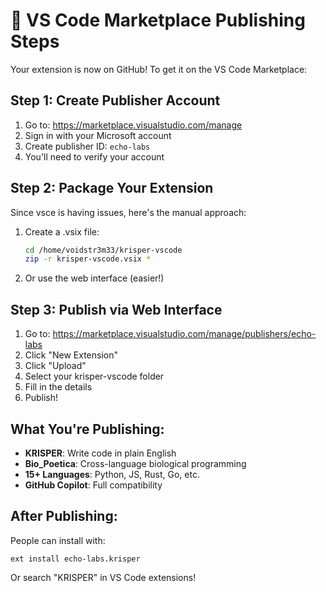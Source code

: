 # 🚀 VS Code Marketplace Publishing Steps

Your extension is now on GitHub! To get it on the VS Code Marketplace:

## Step 1: Create Publisher Account
1. Go to: https://marketplace.visualstudio.com/manage
2. Sign in with your Microsoft account
3. Create publisher ID: `echo-labs`
4. You'll need to verify your account

## Step 2: Package Your Extension
Since vsce is having issues, here's the manual approach:

1. Create a .vsix file:
   ```bash
   cd /home/voidstr3m33/krisper-vscode
   zip -r krisper-vscode.vsix *
   ```

2. Or use the web interface (easier!)

## Step 3: Publish via Web Interface
1. Go to: https://marketplace.visualstudio.com/manage/publishers/echo-labs
2. Click "New Extension"
3. Click "Upload"
4. Select your krisper-vscode folder
5. Fill in the details
6. Publish!

## What You're Publishing:
- **KRISPER**: Write code in plain English
- **Bio_Poetica**: Cross-language biological programming
- **15+ Languages**: Python, JS, Rust, Go, etc.
- **GitHub Copilot**: Full compatibility

## After Publishing:
People can install with:
```
ext install echo-labs.krisper
```

Or search "KRISPER" in VS Code extensions!